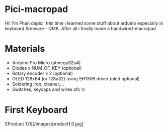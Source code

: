 # Pici-macropad

Hi! I'm Phan dapici, this time i learned some stuff about arduino especially in keyboard firmware - QMK. After all i finally made a handwired-macropad


# Materials

- Arduino Pro Micro (atmega32u4)
- Diodes x NUM_OF_KEY (optional)
- Rotary encoder x 2 (optional)
- OLED 128x64 (or 128x32) using SH1306 driver (oled optional)
- Soldering iron, cleaner,...
- Switches, keycaps and wires ofc 🤓

# First Keyboard
![Product 1.0][/images/product1.0.jpg]
